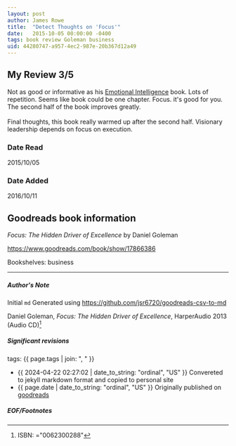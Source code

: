 ```yaml
---
layout: post
author: James Rowe
title:  "Detect Thoughts on 'Focus'"
date:   2015-10-05 00:00:00 -0400
tags: book review Goleman business
uid: 44280747-a957-4ec2-987e-20b367d12a49
---
```


<!-- highly dependent on how you personally use jekyll templates, and how you want this to show up -->
<!-- escape any jekyll keys with double brackets -->

## My Review 3/5

Not as good or informative as his [Emotional Intelligence](https://www.goodreads.com/book/show/26329) book. Lots of repetition. Seems like book could be one chapter. Focus. it's good for you. The second half of the book improves greatly.<br/><br/>Final thoughts, this book really warmed up after the second half. Visionary leadership depends on focus on execution.

### Date Read
2015/10/05

### Date Added
2016/10/11

## Goodreads book information

*Focus: The Hidden Driver of Excellence* by Daniel Goleman

https://www.goodreads.com/book/show/17866386

Bookshelves: business

---

##### Author's Note

Initial `md` Generated using https://github.com/jsr6720/goodreads-csv-to-md

Daniel Goleman, *Focus: The Hidden Driver of Excellence*,  HarperAudio 2013 (Audio CD)[^1]

##### Significant revisions

tags: {{ page.tags | join: ", " }} <!-- todo move this somewhere -->

- {{ 2024-04-22 02:27:02 | date_to_string: "ordinal", "US" }} Convereted to jekyll markdown format and copied to personal site
- {{ page.date | date_to_string: "ordinal", "US" }} Originally published on [goodreads](https://www.goodreads.com)

##### EOF/Footnotes

[^1]: ISBN: ="0062300288"